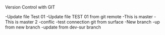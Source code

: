 Version Control with GIT

-Update file Test 01
-Update file TEST 01 from git remote
-This is master
-This is master 2
-conflic
-test connection git from surface
-New branch
-up from new branch
-update from dev-sur branch
